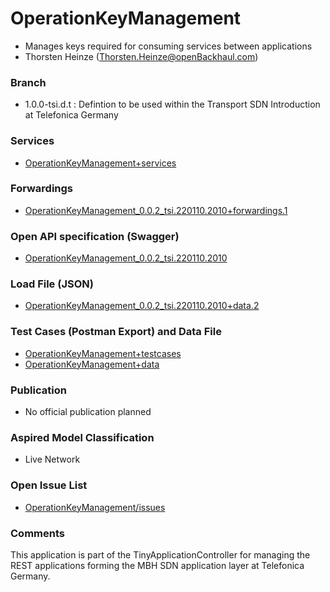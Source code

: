 # OperationKeyManagement

- Manages keys required for consuming services between applications
- Thorsten Heinze (Thorsten.Heinze@openBackhaul.com)

### Branch

- 1.0.0-tsi.d.t : Defintion to be used within the Transport SDN Introduction at Telefonica Germany

### Services

- [OperationKeyManagement+services](./OperationKeyManagement+services.yaml)

### Forwardings

- [OperationKeyManagement_0.0.2_tsi.220110.2010+forwardings.1](./OperationKeyManagement_0.0.2_tsi.220110.2010+forwardings.1.xlsx)

### Open API specification (Swagger)

- [OperationKeyManagement_0.0.2_tsi.220110.2010](OperationKeyManagement_0.0.2_tsi.220110.2010.yaml)

### Load File (JSON)

- [OperationKeyManagement_0.0.2_tsi.220110.2010+data.2](OperationKeyManagement_0.0.2_tsi.220110.2010+data.2.json)

### Test Cases (Postman Export) and Data File

- [OperationKeyManagement+testcases](./OperationKeyManagement%2Btestcases.json)
- [OperationKeyManagement+data](./OperationKeyManagement_0.0.2_tsi.220110.2010%2Bdata.2.json)

### Publication

- No official publication planned

### Aspired Model Classification

- Live Network

### Open Issue List

- [OperationKeyManagement/issues](../../issues)

### Comments

This application is part of the TinyApplicationController for managing the REST applications forming the MBH SDN application layer at Telefonica Germany.
